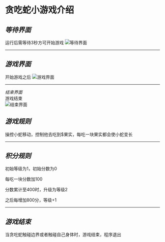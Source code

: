 # **贪吃蛇小游戏介绍**
*等待界面*
---
运行后需等待3秒方可开始游戏
![等待界面](image/等待中.png "这是等待界面")

---
*游戏界面*
---
开始游戏之后
![游戏界面](image/游戏中.png "这是游戏界面")

---
*结束界面*  
游戏结束  
![结束界面](image/游戏结束.jpg "这是游戏结束界面")
## *游戏规则*
操控小蛇移动，控制他去吃到$果实，每吃一块果实都会使小蛇变长

---
## *积分规则*
初始等级为1，初始分数为0

每吃一块分数加100

分数累计至400时，升级为等级2

之后每增加800分，等级+1

---

## *游戏结束*
当贪吃蛇触碰边界或者触碰自己身体时，游戏结束，程序退出